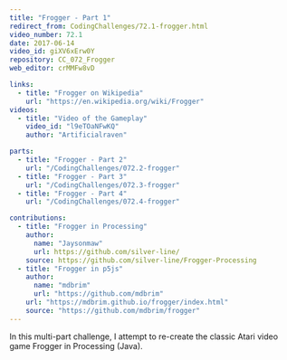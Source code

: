 ```yaml
---
title: "Frogger - Part 1"
redirect_from: CodingChallenges/72.1-frogger.html
video_number: 72.1
date: 2017-06-14
video_id: giXV6xErw0Y
repository: CC_072_Frogger
web_editor: crMMFw8vD

links:
  - title: "Frogger on Wikipedia"
    url: "https://en.wikipedia.org/wiki/Frogger"
videos:
  - title: "Video of the Gameplay"
    video_id: "l9eTOaNFwKQ"
    author: "Artificialraven"

parts:
  - title: "Frogger - Part 2"
    url: "/CodingChallenges/072.2-frogger"
  - title: "Frogger - Part 3"
    url: "/CodingChallenges/072.3-frogger"
  - title: "Frogger - Part 4"
    url: "/CodingChallenges/072.4-frogger"

contributions:
  - title: "Frogger in Processing"
    author:
      name: "Jaysonmaw"
      url: https://github.com/silver-line/
    source: https://github.com/silver-line/Frogger-Processing
  - title: "Frogger in p5js"
    author:
      name: "mdbrim"
      url: "https://github.com/mdbrim"
    url: "https://mdbrim.github.io/frogger/index.html"
    source: "https://github.com/mdbrim/frogger"
---
```


In this multi-part challenge, I attempt to re-create the classic Atari video game Frogger in Processing (Java).
